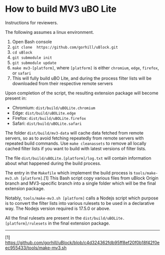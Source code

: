 # How to build MV3 uBO Lite

Instructions for reviewers.

The following assumes a linux environment.

1. Open Bash console
2. `git clone  https://github.com/gorhill/uBlock.git`
3. `cd uBlock`
4. `git submodule init`
5. `git submodule update`
6. `make mv3-[platform]`, where `[platform]` is either `chromium`, `edge`, `firefox`, or `safari`
7. This will fully build uBO Lite, and during the process filter lists will be downloaded from their respective remote servers

Upon completion of the script, the resulting extension package will become present in:

- Chromium: `dist/build/uBOLite.chromium`
- Edge: `dist/build/uBOLite.edge`
- Firefox: `dist/build/uBOLite.firefox`
- Safari: `dist/build/uBOLite.safari`

The folder `dist/build/mv3-data` will cache data fetched from remote servers, so as to avoid fetching repeatedly from remote servers with repeated build commands. Use `make cleanassets` to remove all locally cached filter lists if you want to build with latest versions of filter lists.

The file `dist/build/uBOLite.[platform]/log.txt` will contain information about what happened during the build process.

The entry in the `Makefile` which implement the build process is `tools/make-mv3.sh [platform]`.[1] This Bash script copy various files from uBlock Origin branch and MV3-specific branch into a single folder which will be the final extension package.

Notably, `tools/make-mv3.sh [platform]` calls a Nodejs script which purpose is to convert the filter lists into various rulesets to be used in a declarative way. The Nodejs version required is 17.5.0 or above.

All the final rulesets are present in the `dist/build/uBOLite.[platform]/rulesets` in the final extension package.

---

[1] https://github.com/gorhill/uBlock/blob/c4d324362fdb95ff8ef20f0b18f42f0eec955433/tools/make-mv3.sh<br>
